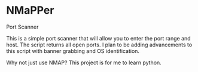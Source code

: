 # NMaPPer
Port Scanner

This is a simple port scanner that will allow you to enter the port range and host. The script returns all open ports.
I plan to be adding advancements to this script with banner grabbing and OS identification.

Why not just use NMAP? This project is for me to learn python.
